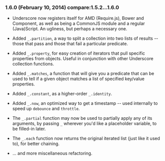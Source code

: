 ### 1.6.0 (February 10, 2014)  compare:1.5.2...1.6.0

  - Underscore now registers itself for AMD (Require.js), Bower and Component,
    as well as being a CommonJS module and a regular (Java)Script. An ugliness,
    but perhaps a necessary one.

  - Added `_.partition`, a way to split a collection into two lists of results
    -- those that pass and those that fail a particular predicate.

  - Added `_.property`, for easy creation of iterators that pull specific
    properties from objects. Useful in conjunction with other Underscore
    collection functions.

  - Added `_.matches`, a function that will give you a predicate that can
    be used to tell if a given object matches a list of specified key/value
    properties.

  - Added `_.constant`, as a higher-order `_.identity`.

  - Added `_.now`, an optimized way to get a timestamp -- used internally to
    speed up `debounce` and `throttle`.

  - The `_.partial` function may now be used to partially apply any of its
    arguments, by passing `_` wherever you'd like a placeholder variable, to
    be filled-in later.

  - The `_.each` function now returns the original iterated list (just like it
    used to), for better chaining.

  - ... and more miscellaneous refactoring.

